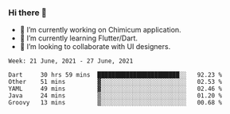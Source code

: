 ### Hi there 👋

<!--
**devcat37/devcat37** is a ✨ _special_ ✨ repository because its `README.md` (this file) appears on your GitHub profile.-->


- 🔭 I’m currently working on Chimicum application.
- 🌱 I’m currently learning Flutter/Dart.
- 👯 I’m looking to collaborate with UI designers.
<!-- - 🤔 I’m looking for help with ... -->

<!--START_SECTION:waka-->
```text
Week: 21 June, 2021 - 27 June, 2021

Dart     30 hrs 59 mins  ███████████████████████░░   92.23 % 
Other    51 mins         ▓░░░░░░░░░░░░░░░░░░░░░░░░   02.53 % 
YAML     49 mins         ▓░░░░░░░░░░░░░░░░░░░░░░░░   02.46 % 
Java     24 mins         ▒░░░░░░░░░░░░░░░░░░░░░░░░   01.20 % 
Groovy   13 mins         ▒░░░░░░░░░░░░░░░░░░░░░░░░   00.68 % 
```
<!--END_SECTION:waka-->

